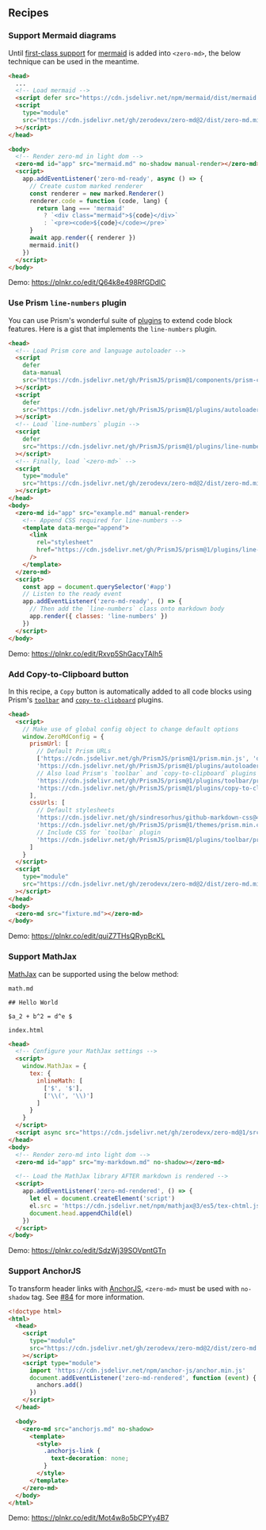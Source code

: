 ## Recipes

### Support Mermaid diagrams

Until [first-class support](https://github.com/zerodevx/zero-md/issues/65) for
[mermaid](https://github.com/mermaid-js/mermaid) is added into `<zero-md>`, the below technique can
be used in the meantime.

```html
<head>
  ...
  <!-- Load mermaid -->
  <script defer src="https://cdn.jsdelivr.net/npm/mermaid/dist/mermaid.min.js"></script>
  <script
    type="module"
    src="https://cdn.jsdelivr.net/gh/zerodevx/zero-md@2/dist/zero-md.min.js"
  ></script>
</head>

<body>
  <!-- Render zero-md in light dom -->
  <zero-md id="app" src="mermaid.md" no-shadow manual-render></zero-md>
  <script>
    app.addEventListener('zero-md-ready', async () => {
      // Create custom marked renderer
      const renderer = new marked.Renderer()
      renderer.code = function (code, lang) {
        return lang === 'mermaid'
          ? `<div class="mermaid">${code}</div>`
          : `<pre><code>${code}</code></pre>`
      }
      await app.render({ renderer })
      mermaid.init()
    })
  </script>
</body>
```

Demo: https://plnkr.co/edit/Q64k8e498RfGDdlC

### Use Prism `line-numbers` plugin

You can use Prism's wonderful suite of [plugins](https://prismjs.com/index.html#plugins) to extend
code block features. Here is a gist that implements the `line-numbers` plugin.

```html
<head>
  <!-- Load Prism core and language autoloader -->
  <script
    defer
    data-manual
    src="https://cdn.jsdelivr.net/gh/PrismJS/prism@1/components/prism-core.min.js"
  ></script>
  <script
    defer
    src="https://cdn.jsdelivr.net/gh/PrismJS/prism@1/plugins/autoloader/prism-autoloader.min.js"
  ></script>
  <!-- Load `line-numbers` plugin -->
  <script
    defer
    src="https://cdn.jsdelivr.net/gh/PrismJS/prism@1/plugins/line-numbers/prism-line-numbers.min.js"
  ></script>
  <!-- Finally, load `<zero-md>` -->
  <script
    type="module"
    src="https://cdn.jsdelivr.net/gh/zerodevx/zero-md@2/dist/zero-md.min.js"
  ></script>
</head>
<body>
  <zero-md id="app" src="example.md" manual-render>
    <!-- Append CSS required for line-numbers -->
    <template data-merge="append">
      <link
        rel="stylesheet"
        href="https://cdn.jsdelivr.net/gh/PrismJS/prism@1/plugins/line-numbers/prism-line-numbers.css"
      />
    </template>
  </zero-md>
  <script>
    const app = document.querySelector('#app')
    // Listen to the ready event
    app.addEventListener('zero-md-ready', () => {
      // Then add the `line-numbers` class onto markdown body
      app.render({ classes: 'line-numbers' })
    })
  </script>
</body>
```

Demo: https://plnkr.co/edit/Rxvp5ShGacyTAIh5

### Add Copy-to-Clipboard button

In this recipe, a `Copy` button is automatically added to all code blocks using Prism's
[`toolbar`](https://prismjs.com/plugins/toolbar/) and
[`copy-to-clipboard`](https://prismjs.com/plugins/copy-to-clipboard/) plugins.

```html
<head>
  <script>
    // Make use of global config object to change default options
    window.ZeroMdConfig = {
      prismUrl: [
        // Default Prism URLs
        ['https://cdn.jsdelivr.net/gh/PrismJS/prism@1/prism.min.js', 'data-manual'],
        'https://cdn.jsdelivr.net/gh/PrismJS/prism@1/plugins/autoloader/prism-autoloader.min.js',
        // Also load Prism's `toolbar` and `copy-to-clipboard` plugins
        'https://cdn.jsdelivr.net/gh/PrismJS/prism@1/plugins/toolbar/prism-toolbar.min.js',
        'https://cdn.jsdelivr.net/gh/PrismJS/prism@1/plugins/copy-to-clipboard/prism-copy-to-clipboard.min.js'
      ],
      cssUrls: [
        // Default stylesheets
        'https://cdn.jsdelivr.net/gh/sindresorhus/github-markdown-css@4/github-markdown.min.css',
        'https://cdn.jsdelivr.net/gh/PrismJS/prism@1/themes/prism.min.css',
        // Include CSS for `toolbar` plugin
        'https://cdn.jsdelivr.net/gh/PrismJS/prism@1/plugins/toolbar/prism-toolbar.min.css'
      ]
    }
  </script>
  <script
    type="module"
    src="https://cdn.jsdelivr.net/gh/zerodevx/zero-md@2/dist/zero-md.min.js"
  ></script>
</head>
<body>
  <zero-md src="fixture.md"></zero-md>
</body>
```

Demo: https://plnkr.co/edit/quiZ7THsQRypBcKL

### Support MathJax

[MathJax](https://github.com/mathjax/MathJax) can be supported using the below method:

`math.md`

```
## Hello World

$a_2 + b^2 = d^e $
```

`index.html`

```html
<head>
  <!-- Configure your MathJax settings -->
  <script>
    window.MathJax = {
      tex: {
        inlineMath: [
          ['$', '$'],
          ['\\(', '\\)']
        ]
      }
    }
  </script>
  <script async src="https://cdn.jsdelivr.net/gh/zerodevx/zero-md@1/src/zero-md.min.js"></script>
</head>
<body>
  <!-- Render zero-md into light dom -->
  <zero-md id="app" src="my-markdown.md" no-shadow></zero-md>

  <!-- Load the MathJax library AFTER markdown is rendered -->
  <script>
    app.addEventListener('zero-md-rendered', () => {
      let el = document.createElement('script')
      el.src = 'https://cdn.jsdelivr.net/npm/mathjax@3/es5/tex-chtml.js'
      document.head.appendChild(el)
    })
  </script>
</body>
```

Demo: https://plnkr.co/edit/SdzWj39SOVpntGTn

### Support AnchorJS

To transform header links with [AnchorJS](https://github.com/bryanbraun/anchorjs), `<zero-md>` must
be used with `no-shadow` tag. See [#84](https://github.com/zerodevx/zero-md/issues/84) for more
information.

```html
<!doctype html>
<html>
  <head>
    <script
      type="module"
      src="https://cdn.jsdelivr.net/gh/zerodevx/zero-md@2/dist/zero-md.min.js"
    ></script>
    <script type="module">
      import 'https://cdn.jsdelivr.net/npm/anchor-js/anchor.min.js'
      document.addEventListener('zero-md-rendered', function (event) {
        anchors.add()
      })
    </script>
  </head>

  <body>
    <zero-md src="anchorjs.md" no-shadow>
      <template>
        <style>
          .anchorjs-link {
            text-decoration: none;
          }
        </style>
      </template>
    </zero-md>
  </body>
</html>
```

Demo: <https://plnkr.co/edit/Mot4w8o5bCPYy4B7>
